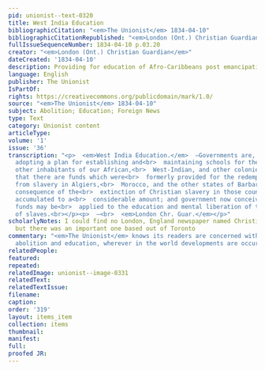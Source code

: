 ```yaml
---
pid: unionist--text-0320
title: West India Education
bibliographicCitation: "<em>The Unionist</em> 1834-04-10"
bibliographicCitationRepublished: "<em>London (Ont.) Christian Guardian</em>"
fullIssueSequenceNumber: 1834-04-10 p.03.20
creator: "<em>London (Ont.) Christian Guardian</em>"
dateCreated: '1834-04-10'
description: Providing for education of Afro-Caribbeans post emancipation
language: English
publisher: The Unionist
IsPartOf: 
rights: https://creativecommons.org/publicdomain/mark/1.0/
source: "<em>The Unionist</em> 1834-04-10"
subject: Abolition; Education; Foreign News
type: Text
category: Unionist content
articleType: 
volume: '1'
issue: '36'
transcription: "<p>  <em>West India Education.</em>  —Governments are, it is understood,
  adopting a plan for establishing and<br>  maintaining schools for the negroes and
  other inhabitants of our African,<br>  West-Indian, and other colonies. It appears
  that there are funds which were<br>  formerly provided for the redemption of Christians
  from slavery in Algiers,<br>  Morocco, and the other states of Barbary, which in
  consequence of the<br>  extinction of Christian slavery in those countries have
  accumulated to a<br>  considerable amount; and government now conceive that these
  funds may be<br>  applied to the education and mental liberation of the descendants
  of slaves.<br></p><p>  —<br>  <em>London Chr. Guar.</em></p>"
scholarlyNotes: I could find no London, England newspaper named Christian Guardian,
  but there was an important one based out of Toronto
commentary: "<em>The Unionist</em> knows its readers are concerned with linkages between
  abolition and education, wherever in the world developments are occuring."
relatedPeople: 
featured: 
repeated: 
relatedImage: unionist--image-0331
relatedText: 
relatedTextIssue: 
filename: 
caption: 
order: '319'
layout: items_item
collection: items
thumbnail: 
manifest: 
full: 
proofed JR: 
---
```

